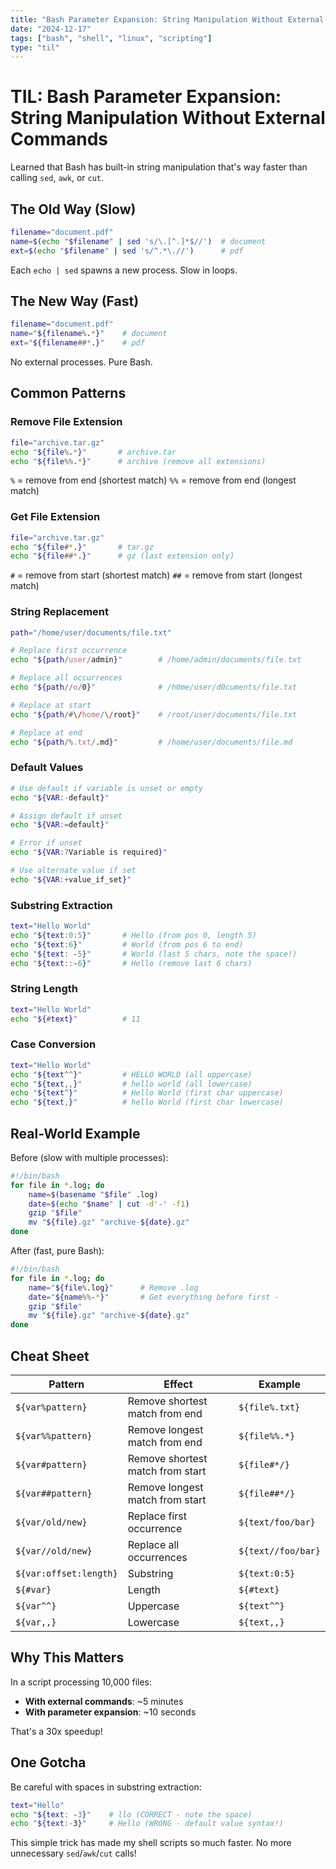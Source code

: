```yaml
---
title: "Bash Parameter Expansion: String Manipulation Without External Commands"
date: "2024-12-17"
tags: ["bash", "shell", "linux", "scripting"]
type: "til"
---
```


# TIL: Bash Parameter Expansion: String Manipulation Without External Commands

Learned that Bash has built-in string manipulation that's way faster than calling `sed`, `awk`, or `cut`.

## The Old Way (Slow)

```bash
filename="document.pdf"
name=$(echo "$filename" | sed 's/\.[^.]*$//')  # document
ext=$(echo "$filename" | sed 's/^.*\.//')      # pdf
```

Each `echo | sed` spawns a new process. Slow in loops.

## The New Way (Fast)

```bash
filename="document.pdf"
name="${filename%.*}"    # document
ext="${filename##*.}"    # pdf
```

No external processes. Pure Bash.

## Common Patterns

### Remove File Extension

```bash
file="archive.tar.gz"
echo "${file%.*}"       # archive.tar
echo "${file%%.*}"      # archive (remove all extensions)
```

`%` = remove from end (shortest match)
`%%` = remove from end (longest match)

### Get File Extension

```bash
file="archive.tar.gz"
echo "${file#*.}"       # tar.gz
echo "${file##*.}"      # gz (last extension only)
```

`#` = remove from start (shortest match)
`##` = remove from start (longest match)

### String Replacement

```bash
path="/home/user/documents/file.txt"

# Replace first occurrence
echo "${path/user/admin}"        # /home/admin/documents/file.txt

# Replace all occurrences
echo "${path//o/0}"              # /h0me/user/d0cuments/file.txt

# Replace at start
echo "${path/#\/home/\/root}"    # /root/user/documents/file.txt

# Replace at end
echo "${path/%.txt/.md}"         # /home/user/documents/file.md
```

### Default Values

```bash
# Use default if variable is unset or empty
echo "${VAR:-default}"

# Assign default if unset
echo "${VAR:=default}"

# Error if unset
echo "${VAR:?Variable is required}"

# Use alternate value if set
echo "${VAR:+value_if_set}"
```

### Substring Extraction

```bash
text="Hello World"
echo "${text:0:5}"       # Hello (from pos 0, length 5)
echo "${text:6}"         # World (from pos 6 to end)
echo "${text: -5}"       # World (last 5 chars, note the space!)
echo "${text::-6}"       # Hello (remove last 6 chars)
```

### String Length

```bash
text="Hello World"
echo "${#text}"          # 11
```

### Case Conversion

```bash
text="Hello World"
echo "${text^^}"         # HELLO WORLD (all uppercase)
echo "${text,,}"         # hello world (all lowercase)
echo "${text^}"          # Hello World (first char uppercase)
echo "${text,}"          # hello World (first char lowercase)
```

## Real-World Example

Before (slow with multiple processes):

```bash
#!/bin/bash
for file in *.log; do
    name=$(basename "$file" .log)
    date=$(echo "$name" | cut -d'-' -f1)
    gzip "$file"
    mv "${file}.gz" "archive-${date}.gz"
done
```

After (fast, pure Bash):

```bash
#!/bin/bash
for file in *.log; do
    name="${file%.log}"      # Remove .log
    date="${name%%-*}"       # Get everything before first -
    gzip "$file"
    mv "${file}.gz" "archive-${date}.gz"
done
```

## Cheat Sheet

| Pattern | Effect | Example |
|---------|--------|---------|
| `${var%pattern}` | Remove shortest match from end | `${file%.txt}` |
| `${var%%pattern}` | Remove longest match from end | `${file%%.*}` |
| `${var#pattern}` | Remove shortest match from start | `${file#*/}` |
| `${var##pattern}` | Remove longest match from start | `${file##*/}` |
| `${var/old/new}` | Replace first occurrence | `${text/foo/bar}` |
| `${var//old/new}` | Replace all occurrences | `${text//foo/bar}` |
| `${var:offset:length}` | Substring | `${text:0:5}` |
| `${#var}` | Length | `${#text}` |
| `${var^^}` | Uppercase | `${text^^}` |
| `${var,,}` | Lowercase | `${text,,}` |

## Why This Matters

In a script processing 10,000 files:
- **With external commands**: ~5 minutes
- **With parameter expansion**: ~10 seconds

That's a 30x speedup!

## One Gotcha

Be careful with spaces in substring extraction:

```bash
text="Hello"
echo "${text: -3}"    # llo (CORRECT - note the space)
echo "${text:-3}"     # Hello (WRONG - default value syntax!)
```

This simple trick has made my shell scripts so much faster. No more unnecessary `sed`/`awk`/`cut` calls!

